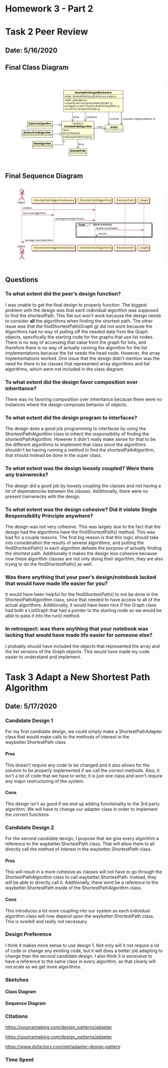 # Homework 3 - Part 2

# Task 2 Peer Review

## Date: 5/16/2020

## Final Class Diagram

![FinalClassDiagram](images/FinalClassDiagram.PNG)

## Final Sequence Diagram

![FinalSequenceDiagram](images/FinalSequenceDiagram.PNG)

## Questions

### To what extent did the peer’s design function?

I was unable to get the final design to properly function. The biggest problem with the design was that each individual algorithm was supposed to find the shortestPath.
This flat out won't work because the design needs to consider **all** the algorithms when finding the shortest path. The other issue was that the findShortestPath(Graph g) did not work because the Algorithms had no way of pulling off the needed
data from the Graph objects, specifically the starting node for the graphs that use list nodes. There is no way of accessing that value from the graph for lists, and therefore
there is no way of actually running the algorithm for the list implementations because the list needs the head node. However, the array implementations worked.
One issue that the design didn't mention was the need for there to be classes that represented array algorithms and list algorithms, which were not included in the
class diagram.

### To what extent did the design favor composition over inheritance?

There was no favoring composition over inheritance because there were no instances where the design composes behavior of objects.

### To what extent did the design program to interfaces?

The design does a good job programming to interfaces by using the ShortestPathAlgorithm class to inherit the responsibility of finding the shortestPathAlgorithm.
However it didn't really make sense for that to be the different algorithms to implement that class since the algorithms shouldn't be having running a method to find
the shortestPathAlgorithm, that should instead be done in the super class.

### To what extent was the design loosely coupled? Were there any trainwrecks?

The design did a good job by loosely coupling the classes and not having a lot of dependencies between the classes. Additionally, there were no present trainwrecks
with the design.

### To what extent was the design cohesive? Did it violate Single Responsibility Principle anywhere?

The design was not very cohesive. This was largely due to the fact that the design had the algorithms have the findShortestPath() method. This was bad for
a couple reasons. The first big reason is that this logic should take into consideration the results of several algorithms, and putting the findShortestPath() in
each algorithm defeats the purpose of actually finding the shortest path. Additionally it makes the design less cohesive because now these algorithm classes are not only doing their algorithm,
they are also trying to do the findShortestPath() as well.

### Was there anything that your peer’s design/notebook lacked that would have made life easier for you?

It would have been helpful for the findShortestPath() to not be done in the ShortestPathAlgorithm class, since that needed to have access to all of the actual algorithms.
Additionally, it would have been nice if the Graph class had both a ListGraph that had a pointer to the starting node so we would be able to pass it into the run() method.

### In retrospect: was there anything that your notebook was lacking that would have made life easier for someone else?

I probably should have included the objects that represented the array and the list versions of the Graph objects. This would have made my code easier to understand
and implement.

# Task 3 Adapt a New Shortest Path Algorithm

## Date: 5/17/2020

### Candidate Design 1

For my first candidate design, we could simply make a ShortestPathAdapter class that would make calls to the methods of interest in the waybetter.ShortestPath class.

#### Pros

This doesn't require any code to be changed and it also allows for the solution to be properly implemented if we call the correct methods. Also, it isn't a lot
of code that we have to write; it is just one class and won't require any major restructuring of the system.

#### Cons

This design isn't as good if we end up adding functionality to the 3rd party algorithm. We will have to change our adapter class in order to implement the correct
functions.

### Candidate Design 2

For the second candidate design, I propose that we give every algorithm a reference to the waybetter.ShortestPath class. That will allow them to all directly
call the method of interest in the waybetter.ShortestPath class.

#### Pros

This will result in a more cohesive as classes will not have to go through the ShortestPathAlgorithm class to call waybetter.ShortestPath. Instead, they will
be able to directly call it. Additionally, there wont be a reference to the waybetter.ShortestPath inside of the ShortestPathAlgorithm class.

#### Cons

This introduces a lot more coupling into our system as each individual algorithm class will now depend upon the waybetter.ShortestPath class. This is overkill
and really not necessary.

### Design Preference

I think it makes more sense to use design 1. Not only will it not require a lot of code or change any existing code, but it will does a better job adapting to
change than the second candidate design. I also think it is excessive to have a reference to the same class in every algorithm, as that clearly will not scale as we
get more algorithms.

### Sketches

#### Class Diagram

#### Sequence Diagram

### Citations

https://sourcemaking.com/design_patterns/adapter

https://sourcemaking.com/design_patterns/adapter

https://www.dofactory.com/net/adapter-design-pattern

### Time Spent